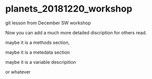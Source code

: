 # planets_20181220_workshop
git lesson from December SW workshop

Now you can add a much more detailed discription for others read.

maybe it is a methods section,

maybe it is a metedata section

maybe it is a variable descripition

or whatever
